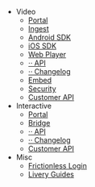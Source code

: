 - Video
  - [Portal](/video-portal.md 'Livery Video Management Portal')
  - [Ingest](/video_ingest.md 'Livery Video Ingest')
  - [Android SDK](/android-sdk.md 'Livery Video Android SDK')
  - [iOS SDK](/ios-sdk.md 'Livery Video iOS SDK')
  - [Web Player](/web-player.md 'Livery Video Web Player')
  - [·· API](/npm/player/dist/ 'Livery Video Web Player API')
  - [·· Changelog](/npm/player/CHANGELOG 'Livery Video Web Player Changelog')
  - [Embed](/embed.md 'Livery Video Embed')
  - [Security](/security.md 'Livery Security Features')
  - [Customer API](/customer-video-api.md 'Livery Video Customer API')
- Interactive
  - [Portal](/interactive-portal.md 'Livery Interactive Management Portal')
  - [Bridge](/interactive-bridge.md 'Livery Video Interactive Bridge')
  - [·· API](/npm/interactive-bridge/dist/ 'Livery Video Interactive Bridge API')
  - [·· Changelog](/npm/interactive-bridge/CHANGELOG 'Livery Video Interactive Bridge Changelog')
  - [Customer API](/customer-interactive-api.md 'Livery Interactive Customer API')
- Misc
  - [Frictionless Login](/frictionless-login.md 'Frictionless Login')
  - [Livery Guides](/guides.md 'Livery Guides')
